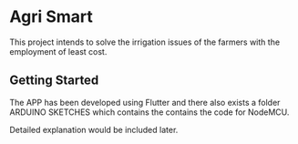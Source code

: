 # Agri Smart

This project intends to solve the irrigation issues of the farmers with the employment of least cost.

## Getting Started
The APP has been developed using Flutter and there also exists a folder ARDUINO SKETCHES which contains the contains the code for NodeMCU.

Detailed explanation would be included later.
